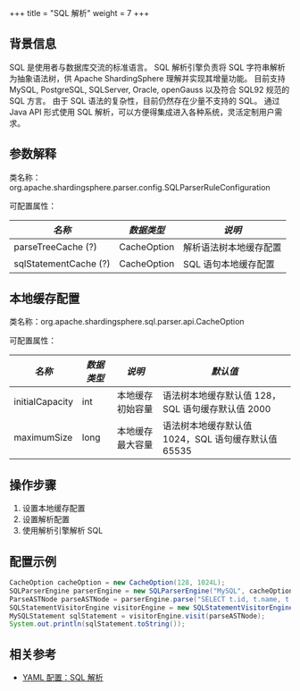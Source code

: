 +++
title = "SQL 解析"
weight = 7
+++

## 背景信息

SQL 是使用者与数据库交流的标准语言。 SQL 解析引擎负责将 SQL 字符串解析为抽象语法树，供 Apache ShardingSphere 理解并实现其增量功能。
目前支持 MySQL, PostgreSQL, SQLServer, Oracle, openGauss 以及符合 SQL92 规范的 SQL 方言。 由于 SQL 语法的复杂性，目前仍然存在少量不支持的 SQL。
通过 Java API 形式使用 SQL 解析，可以方便得集成进入各种系统，灵活定制用户需求。

## 参数解释

类名称：org.apache.shardingsphere.parser.config.SQLParserRuleConfiguration

可配置属性：

| *名称*                       | *数据类型*      | *说明*         |
|----------------------------|-------------|--------------|
| parseTreeCache (?)         | CacheOption | 解析语法树本地缓存配置  |
| sqlStatementCache (?)      | CacheOption | SQL 语句本地缓存配置 |

## 本地缓存配置

类名称：org.apache.shardingsphere.sql.parser.api.CacheOption

可配置属性：

| *名称*            | *数据类型* | *说明*     | *默认值*                             |
|-----------------|--------|----------|-----------------------------------|
| initialCapacity | int    | 本地缓存初始容量 | 语法树本地缓存默认值 128，SQL 语句缓存默认值 2000   |
| maximumSize     | long   | 本地缓存最大容量 | 语法树本地缓存默认值 1024，SQL 语句缓存默认值 65535 |

## 操作步骤

1. 设置本地缓存配置
2. 设置解析配置
3. 使用解析引擎解析 SQL

## 配置示例

```java
CacheOption cacheOption = new CacheOption(128, 1024L);
SQLParserEngine parserEngine = new SQLParserEngine("MySQL", cacheOption);
ParseASTNode parseASTNode = parserEngine.parse("SELECT t.id, t.name, t.age FROM table1 AS t ORDER BY t.id DESC;", false);
SQLStatementVisitorEngine visitorEngine = new SQLStatementVisitorEngine("MySQL");
MySQLStatement sqlStatement = visitorEngine.visit(parseASTNode);
System.out.println(sqlStatement.toString());
```

## 相关参考
- [YAML 配置：SQL 解析](/cn/user-manual/shardingsphere-jdbc/yaml-config/rules/sql-parser/)
